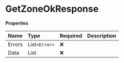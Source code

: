 # GetZoneOkResponse

**Properties**

| Name   | Type          | Required | Description |
| :----- | :------------ | :------- | :---------- |
| Errors | List`<Error>` | ❌       |             |
| Data   | List<RoomGet> | ❌       |             |

<!-- This file was generated by liblab | https://liblab.com/ -->
